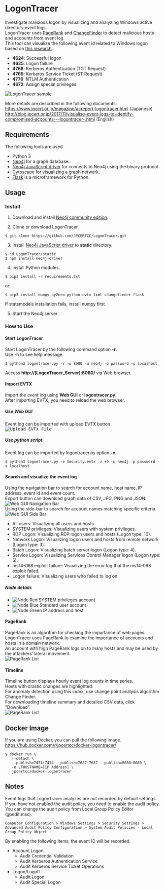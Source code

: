 # LogonTracer
  Investigate malicious logon by visualizing and analyzing Windows active directory event logs.  
  LogonTracer uses [PageRank](https://en.wikipedia.org/wiki/PageRank) and [ChangeFinder](https://pdfs.semanticscholar.org/c5bc/7ca31914d3cdfe1b2932cbc779875e645bbb.pdf) to detect malicious hosts and accounts from event log.  
  This tool can visualize the following event id related to Windows logon based on [this research](https://www.first.org/resources/papers/conf2016/FIRST-2016-105.pdf).  
  * **4624**: Successful logon  
  * **4625**: Logon failure  
  * **4768**: Kerberos Authentication (TGT Request)  
  * **4769**: Kerberos Service Ticket (ST Request)  
  * **4776**: NTLM Authentication  
  * **4672**: Assign special privileges  

  ![LogonTracer sample](images/sample.png)  

  More details are described in the following documents:   
  https://www.jpcert.or.jp/magazine/acreport-logontracer.html (Japanese)   
  http://blog.jpcert.or.jp/2017/11/visualise-event-logs-to-identify-compromised-accounts---logontracer-.html (English)

## Requirements
  The following tools are used

  * Python 3
  * [Neo4j](https://neo4j.com) for a graph database.  
  * [Neo4j JavaScript driver](https://github.com/neo4j/neo4j-javascript-driver) for connects to Neo4j using the binary protocol.  
  * [Cytoscape](http://www.cytoscape.org/) for visualizing a graph network.
  * [Flask](http://flask.pocoo.org/) is a microframework for Python.

## Usage
### Install
1. Download and install [Neo4j community edition](https://neo4j.com/download/).  

2. Clone or download LogonTracer.  
  ```shell
  $ git clone https://github.com/JPCERTCC/LogonTracer.git
  ```  

3. Install [Neo4j JavaScript driver](https://github.com/neo4j/neo4j-javascript-driver) to **static** directory.  
  ```shell
  $ cd LogonTracer/static
  $ npm install neo4j-driver
  ```  

4. Install Python modules.  
  ```shell
  $ pip3 install -r requirements.txt
  ```  
  or  
  ```shell
  $ pip3 install numpy py2neo python-evtx lxml changefinder flask
  ```  
  If statsmodels installation fails, install numpy first.  

5. Start the Neo4j server.  

### How to Use
#### Start LogonTracer
  Start LogonTracer by the following command option **-r**.  
  Use -h to see help message.  
  ```shell
  $ python3 logontracer.py -r -o 8080 -u neo4j -p password -s localhost
  ```  
  Access **http://[LogonTracer_Server]:8080/** via Web browser.  
#### Import EVTX
  Import the event log using **Web GUI** or **logontracer.py**.  
  After importing EVTX, you need to reload the web browser.  
##### Use Web GUI
  Event log can be imported with upload EVTX button.  
  <kbd>![Upload EVTX File](images/upload.gif)</kbd>
##### Use python script
  Event log can be imported by logontracer.py option **-e**.  
  ```shell
  $ python3 logontracer.py -e Security.evtx -z +9 -u neo4j -p password -s localhost
  ```
#### Search and visualize the event log
  Using the navigation bar to search for account name, host name, IP address, event id and event count.  
  Export button can download graph data of CSV, JPG, PNG and JSON.  
  ![Web GUI Navigation Bar](images/nav_bar.png)  
  Using the side-bar to search for account names matching specific criteria.  
  ![Web GUI Side Bar](images/side_bar.png)
  * All users: Visualizing all users and hosts.  
  * SYSTEM privileges: Visualizing users with system privileges.  
  * RDP Logon: Visualizing RDP logon users and hosts (Logon type: 10).  
  * Network Logon: Visualizing logon users and hosts  from remote network (Logon type: 3).  
  * Batch Logon: Visualizing batch server logon (Logon type: 4).  
  * Service Logon: Visualizing Services Control Manager logon (Logon type: 5).  
  * ms14-068 exploit failure: Visualizing the error log that the ms14-068 exploit failed.  
  * Logon failure: Visualizing users who failed to log on.  

##### Node details
  * ![Node Red](images/node_red.png) SYSTEM privileges account  
  * ![Node Blue](images/node_blue.png) Standard user account  
  * ![Node Green](images/node_green.png) IP address and host  

#### PageRank
  PageRank is an algorithm for checking the importance of web pages.  
  LogonTracer uses PageRank to examine the importance of accounts and hosts in a domain network.  
  An account with high PageRank logs on to many hosts and may be used by the attackers' lateral movement.  
  ![PageRank List](images/rank.png)

#### Timeline
  Timeline button displays hourly event log counts in time series.  
  Hosts with drastic changes are highlighted.  
  For anomaly detection using this index, use change point analysis algorithm Change Finder.  
  For downloading timeline summary and detailed CSV data, click "Download".  
  ![PageRank List](images/timeline.png)

## Docker Image
  If you are using Docker, you can pull the following image.  
  https://hub.docker.com/r/jpcertcc/docker-logontracer/

  ```shell
  $ docker run \
     --detach \
     --publish=7474:7474 --publish=7687:7687 --publish=8080:8080 \
     -e LTHOSTNAME=[IP Address] \
     jpcertcc/docker-logontracer
  ```

## Notes
 Event logs that LogonTracer analyzes are not recorded by default settings.  
 If you have not enabled the audit policy, you need to enable the audit policy.  
 You can change the audit policy from Local Group Policy Editor (gpedit.msc).  
  ```
 Computer Configuration > Windows Settings > Security Settings > Advanced Audit Policy Configuration > System Audit Policies - Local Group Policy Object
  ```
 By enabling the following items, the event ID will be recorded.  
 * Account Logon  
   - Audit Credential Validation
   - Audit Kerberos Authentication Service
   - Audit Kerberos Service Ticket Operations
 * Logon/Logoff
   - Audit Logon
   - Audit Special Logon
